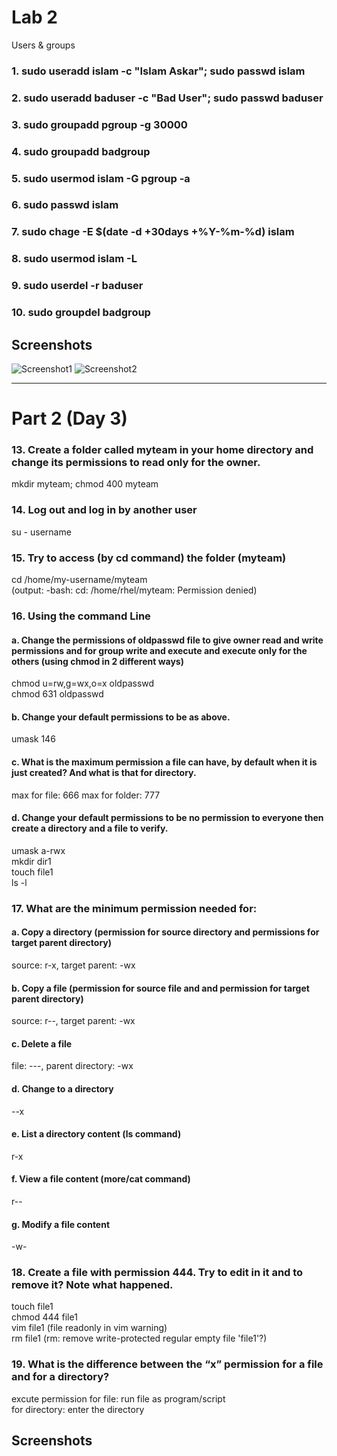 # Lab 2
Users & groups

### 1. sudo useradd islam -c "Islam Askar"; sudo passwd islam
### 2. sudo useradd baduser -c "Bad User"; sudo passwd baduser
### 3. sudo groupadd pgroup -g 30000
### 4. sudo groupadd badgroup
### 5. sudo usermod islam -G pgroup -a
### 6. sudo passwd islam
### 7. sudo chage -E $(date -d +30days +%Y-%m-%d) islam
### 8. sudo usermod islam -L
### 9. sudo userdel -r baduser
### 10. sudo groupdel badgroup

## Screenshots
![Screenshot1](https://github.com/stevenadel/red-hat-sysadmin-iti-44/assets/111876286/ae97cb3f-6ea5-4796-b634-bf7fcd40a97d)
![Screenshot2](https://github.com/stevenadel/red-hat-sysadmin-iti-44/assets/111876286/2402d20e-d9cb-404e-b7c9-a9048f056486)

-------------------------------------------------------------------------------------------------------------------

# Part 2 (Day 3)

### 13. Create a folder called myteam in your home directory and change its permissions to read only for the owner.
mkdir myteam; chmod 400 myteam 

### 14. Log out and log in by another user
su - username

### 15. Try to access (by cd command) the folder (myteam)
cd /home/my-username/myteam\
(output: -bash: cd: /home/rhel/myteam: Permission denied)

### 16. Using the command Line
#### a. Change the permissions of oldpasswd file to give owner read and write permissions and for group write and execute and execute only for the others (using chmod in 2 different ways)
chmod u=rw,g=wx,o=x oldpasswd\
chmod 631 oldpasswd
#### b. Change your default permissions to be as above.
umask 146
#### c. What is the maximum permission a file can have, by default when it is just created? And what is that for directory.
max for file: 666
max for folder: 777
#### d. Change your default permissions to be no permission to everyone then create a directory and a file to verify.
umask a-rwx\
mkdir dir1\
touch file1\
ls -l
### 17. What are the minimum permission needed for:
#### a. Copy a directory (permission for source directory and permissions for target parent directory)
source: r-x, target parent: -wx
#### b. Copy a file (permission for source file and and permission for target parent directory)
source: r--, target parent: -wx
#### c. Delete a file
file: ---, parent directory: -wx
#### d. Change to a directory
--x
#### e. List a directory content (ls command)
r-x
#### f. View a file content (more/cat command)
r--
#### g. Modify a file content
-w-
### 18. Create a file with permission 444. Try to edit in it and to remove it? Note what happened.
touch file1\
chmod 444 file1\
vim file1 (file readonly in vim warning)\
rm file1 (rm: remove write-protected regular empty file 'file1'?)
### 19. What is the difference between the “x” permission for a file and for a directory?
excute permission for file: run file as program/script\
for directory: enter the directory

## Screenshots
